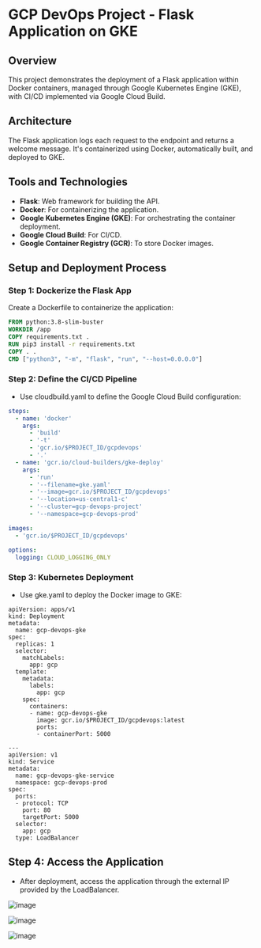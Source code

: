 # GCP DevOps Project - Flask Application on GKE

## Overview
This project demonstrates the deployment of a Flask application within Docker containers, managed through Google Kubernetes Engine (GKE), with CI/CD implemented via Google Cloud Build.

## Architecture
The Flask application logs each request to the endpoint and returns a welcome message. It's containerized using Docker, automatically built, and deployed to GKE.

## Tools and Technologies
- **Flask**: Web framework for building the API.
- **Docker**: For containerizing the application.
- **Google Kubernetes Engine (GKE)**: For orchestrating the container deployment.
- **Google Cloud Build**: For CI/CD.
- **Google Container Registry (GCR)**: To store Docker images.

## Setup and Deployment Process
### Step 1: Dockerize the Flask App
Create a Dockerfile to containerize the application:
```Dockerfile
FROM python:3.8-slim-buster
WORKDIR /app
COPY requirements.txt .
RUN pip3 install -r requirements.txt
COPY . .
CMD ["python3", "-m", "flask", "run", "--host=0.0.0.0"]
```

### Step 2: Define the CI/CD Pipeline
- Use cloudbuild.yaml to define the Google Cloud Build configuration:
``` cloudbuild.yaml
steps:
  - name: 'docker'
    args:
      - 'build'
      - '-t'
      - 'gcr.io/$PROJECT_ID/gcpdevops'
      - '.'
  - name: 'gcr.io/cloud-builders/gke-deploy'
    args:
      - 'run'
      - '--filename=gke.yaml'
      - '--image=gcr.io/$PROJECT_ID/gcpdevops'
      - '--location=us-central1-c'
      - '--cluster=gcp-devops-project'
      - '--namespace=gcp-devops-prod'

images:
  - 'gcr.io/$PROJECT_ID/gcpdevops'

options:
  logging: CLOUD_LOGGING_ONLY

```
### Step 3: Kubernetes Deployment
- Use gke.yaml to deploy the Docker image to GKE:
```
apiVersion: apps/v1
kind: Deployment
metadata:
  name: gcp-devops-gke
spec:
  replicas: 1
  selector:
    matchLabels:
      app: gcp
  template:
    metadata:
      labels:
        app: gcp
    spec:
      containers:
      - name: gcp-devops-gke
        image: gcr.io/$PROJECT_ID/gcpdevops:latest
        ports:
        - containerPort: 5000

---
apiVersion: v1
kind: Service
metadata:
  name: gcp-devops-gke-service
  namespace: gcp-devops-prod
spec:
  ports:
  - protocol: TCP
    port: 80
    targetPort: 5000
  selector:
    app: gcp
  type: LoadBalancer
```
## Step 4: Access the Application

- After deployment, access the application through the external IP provided by the LoadBalancer.

![image](https://github.com/user-attachments/assets/c76680d2-7d4d-4c19-9680-8519f0a34a88)

![image](https://github.com/user-attachments/assets/3a668262-5e5f-4e66-8bca-678891f007e3)

![image](https://github.com/user-attachments/assets/7fbcd3de-6134-42b2-9825-8887380754d6)

